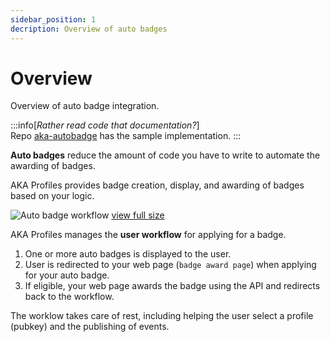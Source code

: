 ```yaml
---
sidebar_position: 1
decription: Overview of auto badges
---
```


# Overview

Overview of auto badge integration.

:::info[_Rather read code that documentation?_]  
Repo [aka-autobadge](https://github.com/neilck/aka-autobadge) has the sample implementation.
:::

**Auto badges** reduce the amount of code you have to write to automate the awarding of badges.

AKA Profiles provides badge creation, display, and awarding of badges based on your logic.

![Auto badge workflow](/img/workflow.png)
[view full size](/img/workflow.png)

AKA Profiles manages the **user workflow** for applying for a badge.

1. One or more auto badges is displayed to the user.
2. User is redirected to your web page (`badge award page`) when applying for your auto badge.
3. If eligible, your web page awards the badge using the API and redirects back to the workflow.

The worklow takes care of rest, including helping the user select a profile (pubkey) and the publishing of events.
